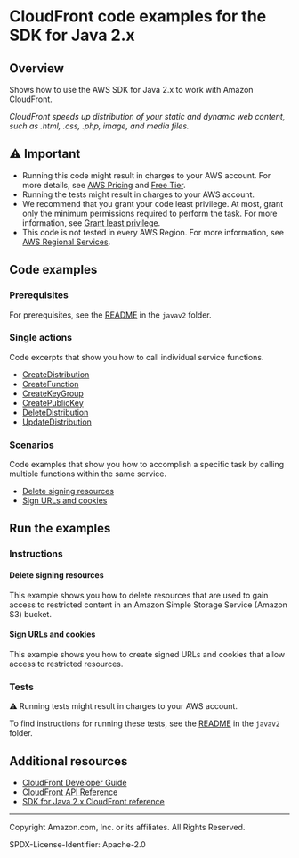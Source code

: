 # CloudFront code examples for the SDK for Java 2.x

## Overview

Shows how to use the AWS SDK for Java 2.x to work with Amazon CloudFront.

<!--custom.overview.start-->
<!--custom.overview.end-->

_CloudFront speeds up distribution of your static and dynamic web content, such as .html, .css, .php, image, and media files._

## ⚠ Important

* Running this code might result in charges to your AWS account. For more details, see [AWS Pricing](https://aws.amazon.com/pricing/) and [Free Tier](https://aws.amazon.com/free/).
* Running the tests might result in charges to your AWS account.
* We recommend that you grant your code least privilege. At most, grant only the minimum permissions required to perform the task. For more information, see [Grant least privilege](https://docs.aws.amazon.com/IAM/latest/UserGuide/best-practices.html#grant-least-privilege).
* This code is not tested in every AWS Region. For more information, see [AWS Regional Services](https://aws.amazon.com/about-aws/global-infrastructure/regional-product-services).

<!--custom.important.start-->
<!--custom.important.end-->

## Code examples

### Prerequisites

For prerequisites, see the [README](../../README.md#Prerequisites) in the `javav2` folder.


<!--custom.prerequisites.start-->
<!--custom.prerequisites.end-->

### Single actions

Code excerpts that show you how to call individual service functions.

- [CreateDistribution](src/main/java/com/example/cloudfront/CreateDistribution.java#L6)
- [CreateFunction](src/main/java/com/example/cloudfront/CreateFunction.java#L6)
- [CreateKeyGroup](src/main/java/com/example/cloudfront/CreateKeyGroup.java#L6)
- [CreatePublicKey](src/main/java/com/example/cloudfront/CreatePublicKey.java#L6)
- [DeleteDistribution](src/main/java/com/example/cloudfront/DeleteDistribution.java#L6)
- [UpdateDistribution](src/main/java/com/example/cloudfront/ModifyDistribution.java#L6)

### Scenarios

Code examples that show you how to accomplish a specific task by calling multiple
functions within the same service.

- [Delete signing resources](src/main/java/com/example/cloudfront/DeleteSigningResources.java)
- [Sign URLs and cookies](src/main/java/com/example/cloudfront/CreateCannedPolicyRequest.java)


<!--custom.examples.start-->
<!--custom.examples.end-->

## Run the examples

### Instructions


<!--custom.instructions.start-->
<!--custom.instructions.end-->



#### Delete signing resources

This example shows you how to delete resources that are used to gain access to restricted content in an Amazon Simple Storage Service (Amazon S3) bucket.


<!--custom.scenario_prereqs.cloudfront_DeleteSigningResources.start-->
<!--custom.scenario_prereqs.cloudfront_DeleteSigningResources.end-->


<!--custom.scenarios.cloudfront_DeleteSigningResources.start-->
<!--custom.scenarios.cloudfront_DeleteSigningResources.end-->

#### Sign URLs and cookies

This example shows you how to create signed URLs and cookies that allow access to restricted resources.


<!--custom.scenario_prereqs.cloudfront_CloudFrontUtilities.start-->
<!--custom.scenario_prereqs.cloudfront_CloudFrontUtilities.end-->


<!--custom.scenarios.cloudfront_CloudFrontUtilities.start-->
<!--custom.scenarios.cloudfront_CloudFrontUtilities.end-->

### Tests

⚠ Running tests might result in charges to your AWS account.


To find instructions for running these tests, see the [README](../../README.md#Tests)
in the `javav2` folder.



<!--custom.tests.start-->
<!--custom.tests.end-->

## Additional resources

- [CloudFront Developer Guide](https://docs.aws.amazon.com/AmazonCloudFront/latest/DeveloperGuide/Introduction.html)
- [CloudFront API Reference](https://docs.aws.amazon.com/cloudfront/latest/APIReference/Welcome.html)
- [SDK for Java 2.x CloudFront reference](https://sdk.amazonaws.com/java/api/latest/software/amazon/awssdk/services/cloudfront/package-summary.html)

<!--custom.resources.start-->
<!--custom.resources.end-->

---

Copyright Amazon.com, Inc. or its affiliates. All Rights Reserved.

SPDX-License-Identifier: Apache-2.0